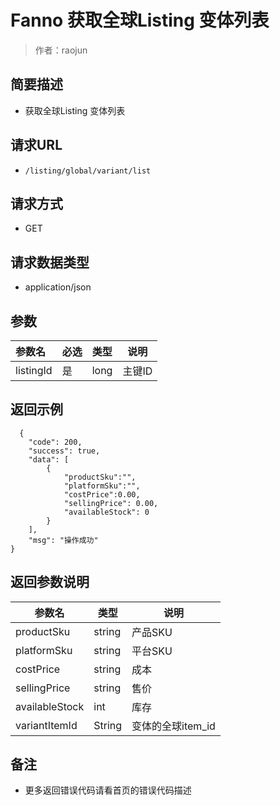 # Fanno 获取全球Listing 变体列表

> 作者：raojun

## 简要描述

- 获取全球Listing 变体列表

## 请求URL
- `/listing/global/variant/list`

## 请求方式
- GET

## 请求数据类型
- application/json

## 参数

|参数名|必选|类型|说明|
|:----    |:---|:----- |-----   |
|listingId |是  |long |主键ID   |


## 返回示例

``` 
  {
    "code": 200,
    "success": true,
    "data": [
		{
			"productSku":"",
			"platformSku":"",
			"costPrice":0.00,
			"sellingPrice": 0.00,
			"availableStock": 0
		}
	],
    "msg": "操作成功"
}
```

## 返回参数说明

|参数名|类型|说明|
|-----|-----|-----|
|productSku |string   |产品SKU |
|platformSku |string   |平台SKU |
|costPrice |string   |成本 |
|sellingPrice |string   |售价 |
|availableStock |int   |库存 |
|variantItemId |String   |变体的全球item_id |


## 备注

- 更多返回错误代码请看首页的错误代码描述